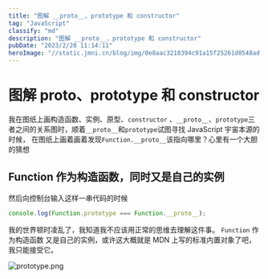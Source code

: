 ```yaml
---
title: "图解 __proto__、prototype 和 constructor"
tag: "JavaScript"
classify: "md"
description: "图解 __proto__、prototype 和 constructor"
pubDate: "2023/2/20 11:14:11"
heroImage: "//static.jmni.cn/blog/img/0e8aac3210394c91a15f25261d0548ad.png"
---
```


# 图解 __proto__、prototype 和 constructor

我在图纸上画构造函数、实例、原型、`constructor` 、`__proto__`、`prototype`三者之间的关系图时，顺着`__proto__`和`prototype`试图寻找 JavaScript 宇宙本源的时候，
在图纸上画着画着发现`Function.__proto__`该指向哪里？心里有一个大胆的猜想
## Function 作为构造函数，同时又是自己的实例


然后向控制台输入这样一串代码的时候

```js
console.log(Function.prototype === Function.__proto__);
```

我的世界顿时凌乱了，我知道我不应该用正常的思维去理解这件事。
`Function` 作为构造函数 又是自己的实例，或许这大概就是 MDN 上写的标准内置对象了吧，我只能接受它。

![prototype.png](//static.jmni.cn/blog/img/0e8aac3210394c91a15f25261d0548ad.png)
